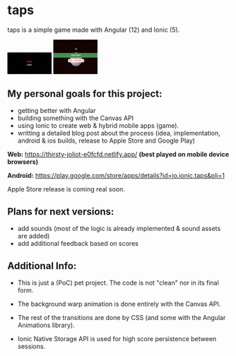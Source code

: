 # taps

taps is a simple game made with Angular (12) and Ionic (5).

<p float="left">
  <img src="images/start.png" width="100" />
  <img src="images/restart.png" width="100" />
</p>

## My personal goals for this project:
- getting better with Angular
- building something with the Canvas API
- using Ionic to create web & hybrid mobile apps (game).
- writting a detailed blog post about the process (idea, implementation, android & ios builds, release to Apple Store and Google Play)

**Web:** https://thirsty-joliot-e0fcfd.netlify.app/ **(best played on mobile device browsers)**

**Android:** https://play.google.com/store/apps/details?id=io.ionic.taps&pli=1

Apple Store release is coming real soon.

## Plans for next versions:
- add sounds (most of the logic is already implemented & sound assets are added)
- add additional feedback based on scores

## Additional Info:

- This is just a (PoC) pet project. The code is not "clean" nor in its final form.

- The background warp animation is done entirely with the Canvas API.

- The rest of the transitions are done by CSS (and some with the Angular Animations library).

- Ionic Native Storage API is used for high score persistence between sessions.
